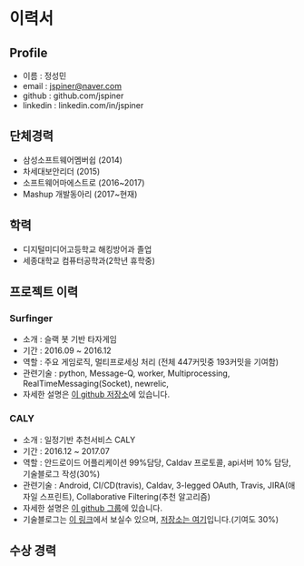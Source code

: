 # 이력서

## Profile
- 이름 : 정성민
- email : jspiner@naver.com
- github : github.com/jspiner
- linkedin : linkedin.com/in/jspiner

## 단체경력
- 삼성소프트웨어멤버쉽 (2014)
- 차세대보안리더 (2015)
- 소프트웨어마에스트로 (2016~2017)
- Mashup 개발동아리 (2017~현재)

## 학력
- 디지털미디어고등학교 해킹방어과 졸업
- 세종대학교 컴퓨터공학과(2학년 휴학중)

## 프로젝트 이력
### Surfinger
- 소개 : 슬랙 봇 기반 타자게임
- 기간 : 2016.09 ~ 2016.12
- 역할 : 주요 게임로직, 멀티프로세싱 처리 (전체 447커밋중 193커밋을 기여함)
- 관련기술 : python, Message-Q, worker, Multiprocessing, RealTimeMessaging(Socket), newrelic, 
- 자세한 설명은 [이 github 저장소](https://github.com/JSpiner/Soma_SlackBot_taja)에 있습니다.

### CALY
- 소개 : 일정기반 추천서비스 CALY
- 기간 : 2016.12 ~ 2017.07
- 역할 : 안드로이드 어플리케이션 99%담당, Caldav 프로토콜, api서버 10% 담당, 기술블로그 작성(30%)
- 관련기술 : Android, CI/CD(travis), Caldav, 3-legged OAuth, Travis, JIRA(애자일 스프린트), Collaborative Filtering(추천 알고리즘)
- 자세한 설명은 [이 github 그룹](https://github.com/CalyFactory)에 있습니다.
- 기술블로그는 [이 링크](https://calyfactory.github.io/)에서 보실수 있으며, [저장소는 여기](https://github.com/CalyFactory/CalyFactory.github.io)입니다.(기여도 30%)

## 수상 경력
